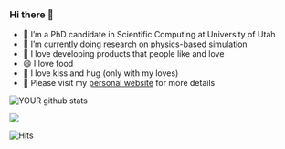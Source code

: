 ### Hi there 👋

- 🌱 I’m a PhD candidate in Scientific Computing at University of Utah
- 🔭 I’m currently doing research on physics-based simulation
- 👯 I love developing products that people like and love
- 😄 I love food
- 💚 I love kiss and hug (only with my loves)
- 🍄 Please visit my [personal website](https://ttnghia.github.io/) for more details

![YOUR github stats](https://github-readme-stats.vercel.app/api?username=ttnghia)

[<img src="https://img.shields.io/badge/twitter-%231DA1F2.svg?&style=for-the-badge&logo=twitter&logoColor=white" />](https://twitter.com/nghiatruong_vn) 

![Hits](https://hitcounter.pythonanywhere.com/count/tag.svg?url=https%3A%2F%2Fgithub.com%2Fttnghia)

